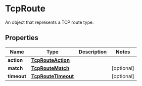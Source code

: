 

# TcpRoute

An object that represents a TCP route type.

## Properties

| Name | Type | Description | Notes |
|------------ | ------------- | ------------- | -------------|
|**action** | [**TcpRouteAction**](TcpRouteAction.md) |  |  |
|**match** | [**TcpRouteMatch**](TcpRouteMatch.md) |  |  [optional] |
|**timeout** | [**TcpRouteTimeout**](TcpRouteTimeout.md) |  |  [optional] |



